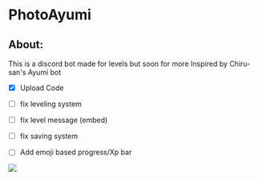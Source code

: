 # PhotoAyumi
## About:
This is a discord bot made for levels but soon for more
Inspired by Chiru-san's Ayumi bot

- [x] Upload Code
- [ ] fix leveling system
- [ ] fix level message (embed)
- [ ] fix saving system 
- [ ] Add emoji based progress/Xp bar


<img src="images/image.pngimage.png">

